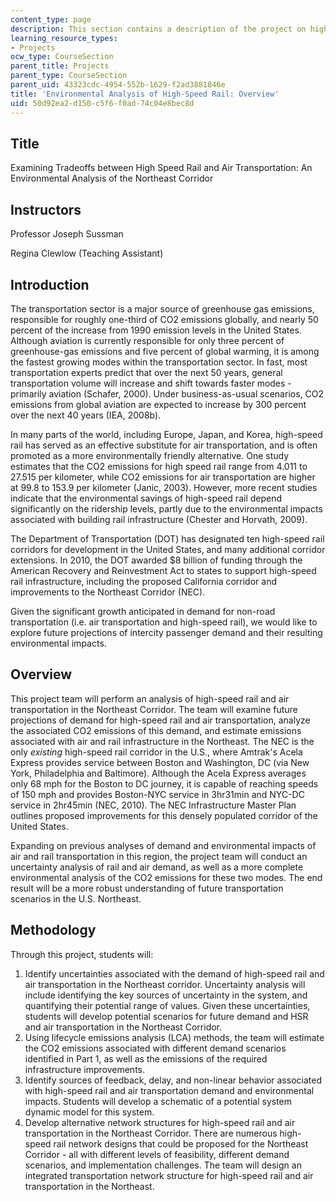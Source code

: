 ```yaml
---
content_type: page
description: This section contains a description of the project on high-speed rail.
learning_resource_types:
- Projects
ocw_type: CourseSection
parent_title: Projects
parent_type: CourseSection
parent_uid: 43323cdc-4954-552b-1629-f2ad3881846e
title: 'Environmental Analysis of High-Speed Rail: Overview'
uid: 50d92ea2-d150-c5f6-f0ad-74c04e8bec8d
---
```


Title
-----

Examining Tradeoffs between High Speed Rail and Air Transportation: An Environmental Analysis of the Northeast Corridor

Instructors
-----------

Professor Joseph Sussman

Regina Clewlow (Teaching Assistant)

Introduction
------------

The transportation sector is a major source of greenhouse gas emissions, responsible for roughly one-third of CO2 emissions globally, and nearly 50 percent of the increase from 1990 emission levels in the United States. Although aviation is currently responsible for only three percent of greenhouse-gas emissions and five percent of global warming, it is among the fastest growing modes within the transportation sector. In fast, most transportation experts predict that over the next 50 years, general transportation volume will increase and shift towards faster modes - primarily aviation (Schafer, 2000). Under business-as-usual scenarios, CO2 emissions from global aviation are expected to increase by 300 percent over the next 40 years (IEA, 2008b).

In many parts of the world, including Europe, Japan, and Korea, high-speed rail has served as an effective substitute for air transportation, and is often promoted as a more environmentally friendly alternative. One study estimates that the CO2 emissions for high speed rail range from 4.011 to 27.515 per kilometer, while CO2 emissions for air transportation are higher at 99.8 to 153.9 per kilometer (Janic, 2003). However, more recent studies indicate that the environmental savings of high-speed rail depend significantly on the ridership levels, partly due to the environmental impacts associated with building rail infrastructure (Chester and Horvath, 2009).

The Department of Transportation (DOT) has designated ten high-speed rail corridors for development in the United States, and many additional corridor extensions. In 2010, the DOT awarded $8 billion of funding through the American Recovery and Reinvestment Act to states to support high-speed rail infrastructure, including the proposed California corridor and improvements to the Northeast Corridor (NEC).

Given the significant growth anticipated in demand for non-road transportation (i.e. air transportation and high-speed rail), we would like to explore future projections of intercity passenger demand and their resulting environmental impacts.

Overview
--------

This project team will perform an analysis of high-speed rail and air transportation in the Northeast Corridor. The team will examine future projections of demand for high-speed rail and air transportation, analyze the associated CO2 emissions of this demand, and estimate emissions associated with air and rail infrastructure in the Northeast. The NEC is the only _existing_ high-speed rail corridor in the U.S., where Amtrak's Acela Express provides service between Boston and Washington, DC (via New York, Philadelphia and Baltimore). Although the Acela Express averages only 68 mph for the Boston to DC journey, it is capable of reaching speeds of 150 mph and provides Boston-NYC service in 3hr31min and NYC-DC service in 2hr45min (NEC, 2010). The NEC Infrastructure Master Plan outlines proposed improvements for this densely populated corridor of the United States.

Expanding on previous analyses of demand and environmental impacts of air and rail transportation in this region, the project team will conduct an uncertainty analysis of rail and air demand, as well as a more complete environmental analysis of the CO2 emissions for these two modes. The end result will be a more robust understanding of future transportation scenarios in the U.S. Northeast.

Methodology
-----------

Through this project, students will:

1.  Identify uncertainties associated with the demand of high-speed rail and air transportation in the Northeast corridor. Uncertainty analysis will include identifying the key sources of uncertainty in the system, and quantifying their potential range of values. Given these uncertainties, students will develop potential scenarios for future demand and HSR and air transportation in the Northeast Corridor.
2.  Using lifecycle emissions analysis (LCA) methods, the team will estimate the CO2 emissions associated with different demand scenarios identified in Part 1, as well as the emissions of the required infrastructure improvements.
3.  Identify sources of feedback, delay, and non-linear behavior associated with high-speed rail and air transportation demand and environmental impacts. Students will develop a schematic of a potential system dynamic model for this system.
4.  Develop alternative network structures for high-speed rail and air transportation in the Northeast Corridor. There are numerous high-speed rail network designs that could be proposed for the Northeast Corridor - all with different levels of feasibility, different demand scenarios, and implementation challenges. The team will design an integrated transportation network structure for high-speed rail and air transportation in the Northeast.
